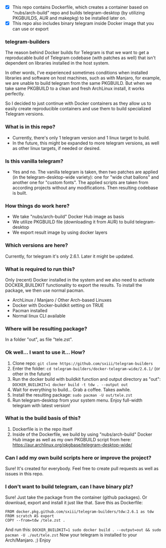 - [x] This repo contains Dockerfile, which creates a container based on "nubs/arch-build" repo and builds telegram-desktop (by utilizing PKGBUILDS, AUR and makepkg) to be installed later on.
- [x] This repo also includes binary telegram inside Docker image that you can use or export

### telegram-builders

The reason behind Docker builds for Telegram is that we want to get a reproducable build of Telegram codebase (with patches as well) that isn't dependent on libraries installed in the host system. 

In other words, I've experienced sometimes conditions when installed libraries and software on host machines, such as with Manjaro, for example, we are unable to build telegram from the same PKGBUILD. But when we take same PKGBUILD to a clean and fresh ArchLinux install, it works perfectly.

So I decided to just continue with Docker containers as they allow us to easily create reproducible containers and use them to build specialized Telegram versions.

### What is in this repo?
* Currently, there's only 1 telegram version and 1 linux target to build.
* In the future, this might be expanded to more telegram versions, as well as other linux targets, if needed or desired.

### Is this vanilla telegram?
* Yes and no. The vanilla telegram is taken, then two patches are applied (in the telegram-desktop-wide variety): one for "wide chat ballons" and another one for "custom fonts". The applied scripts are taken from according projects without any modifications. Then resulting codebase is built.

### How things do work here?
* We take "nubs/arch-build" Docker Hub image as basis
* We utilize PKGBUILD file (downloading it from AUR) to build telegram-desktop
* We export result image by using docker layers

### Which versions are here?
Currently, for telegram it's only 2.6.1. Later it might be updated.

### What is required to run this?
Only (recent) Docker installed in the system and we also need to activate DOCKER_BUILDKIT functionality to export the results. To install the package, we then use normal pacman.
* ArchLinux / Manjaro / Other Arch-based Linuxes
* Docker with Docker-buildkit setting on TRUE
* Pacman installed
* Normal linux CLI available

### Where will be resulting package?
In a folder "out", as file "tele.zst".

### Ok well... I want to use it... How?
1) Clone repo: `git clone https://github.com/sxiii/telegram-builders`
2) Enter the folder: `cd telegram-builders/docker-telegram-wide/2.6.1/` (or other in the future)
3) Run the docker build with buildkit function and output directory as "out": `DOCKER_BUILDKIT=1 docker build -t tdw . --output out`
4) Wait for everything to build... Grab a coffee. Takes awhile.
5) Install the resulting package: `sudo pacman -U out/tele.zst`
6) Run telegram-desktop from your system menu. Enjoy full-width telegram with latest version!

### What is the build basis of this?
1) Dockerfile is in the repo itself
2) Inside of the Dockerfile, we build by using "nubs/arch-build" Docker Hub image as well as my own PKGBUILD script from here: https://aur.archlinux.org/pkgbase/telegram-desktop-wide/

### Can I add my own build scripts here or improve the project?
Sure! It's created for everybody. Feel free to create pull requests as well as issues in this repo.

### I don't want to build telegram, can I have binary plz?
Sure! Just take the package from the container (github packages). Or download, export and install it just like that. Save this as Dockerfile:
```code=Dockerfile
FROM docker.pkg.github.com/sxiii/telegram-builders/tdw:2.6.1 as tdw
FROM scratch AS export
COPY --from=tdw /tele.zst .
```
And run this: `DOCKER_BUILDKIT=1 sudo docker build . --output=out && sudo pacman -U ./out/tele.zst`
Now your telegram is installed to your Arch/Manjaro. ;) Enjoy
